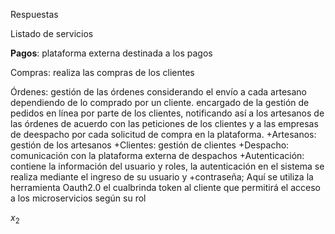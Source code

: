 
Respuestas

Listado de servicios


$\textbf{Pagos}$: plataforma externa destinada a los pagos

Compras: realiza las compras de los clientes

Órdenes: gestión de las órdenes considerando el envío a cada artesano dependiendo de lo comprado por un cliente. encargado de la gestión de pedidos en línea por parte de los clientes, notificando así a los artesanos de las órdenes de acuerdo con las peticiones de los clientes y a las empresas de deespacho por cada solicitud de compra en la plataforma.
+Artesanos: gestión de los artesanos
+Clientes: gestión de clientes
+Despacho: comunicación con la plataforma externa de despachos
+Autenticación: contiene la información del usuario y roles, la autenticación en el sistema se realiza mediante el ingreso de su usuario y
+contraseña; Aquí se utiliza la herramienta Oauth2.0 el cualbrinda token al cliente que permitirá el acceso a los microservicios según su rol

$x_2$


